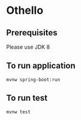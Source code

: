 # Othello

## Prerequisites
Please use JDK 8

## To run application
`mvnw spring-boot:run`

## To run test
`mvnw test`
